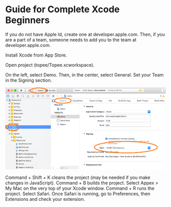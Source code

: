Guide for Complete Xcode Beginners
==================================

If you do not have Apple Id, create one at developer.apple.com.
Then, if you are a part of a team, someone needs to add you to the team at developer.apple.com.

Install Xcode from App Store.

Open project (topee/Topee.xcworkspace).

On the left, select Demo. Then, in the center, select General. Set your Team in the Signing section.

![ellipses mark the important parts](xcode_settings.png)

Command + Shift + K cleans the project (may be needed if you make changes in JavaScript).
Command + B builds the project.
Select Appex > My Mac on the very top of your Xcode window. Command + R runs the project.
Select Safari. Once Safari is running, go to Preferences, then Extensions and check your extension.
